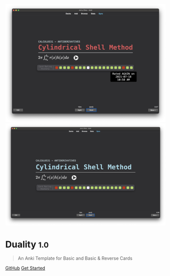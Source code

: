 ![logo](_media/cover.png)
![logo](_media/cover1.png)



# Duality <small>1.0</small>

> An Anki Template for Basic and Basic & Reverse Cards

[GitHub](https://github.com/docsifyjs/docsify/)
[Get Started](#docsify)

